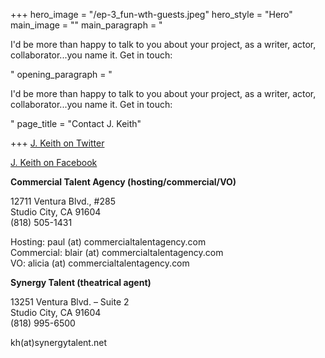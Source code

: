 +++
hero_image = "/ep-3_fun-wth-guests.jpeg"
hero_style = "Hero"
main_image = ""
main_paragraph = "<p>I'd be more than happy to talk to you about your project, as a writer, actor, collaborator...you name it. Get in touch:</p>"
opening_paragraph = "<p>I'd be more than happy to talk to you about your project, as a writer, actor, collaborator...you name it. Get in touch:</p>"
page_title = "Contact J. Keith"

+++
[J. Keith on Twitter](http://twitter.com/@j_keith "J. Keith on Twitter")

[J. Keith on Facebook](http://www.facebook.com/jkeithdotnet "J. Keith on Facebook")

**Commercial Talent Agency (hosting/commercial/VO)**

12711 Ventura Blvd., #285  
Studio City, CA 91604  
(818) 505-1431

Hosting: paul (at) commercialtalentagency.com  
Commercial: blair (at) commercialtalentagency.com  
VO: alicia (at) commercialtalentagency.com  

**Synergy Talent (theatrical agent)**

13251 Ventura Blvd. – Suite 2  
Studio City, CA 91604  
(818) 995-6500

kh(at)synergytalent.net
